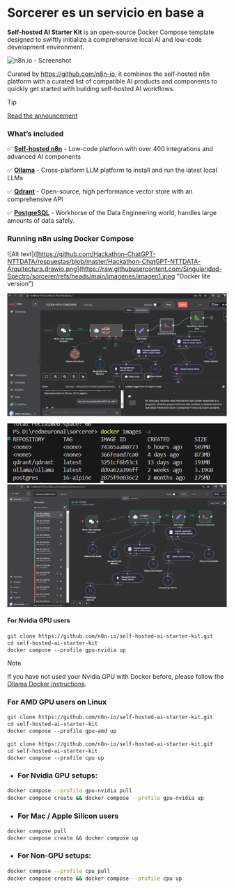 # Sorcerer es un servicio en base a

**Self-hosted AI Starter Kit** is an open-source Docker Compose template designed to swiftly initialize a comprehensive local AI and low-code development environment.

![n8n.io - Screenshot](https://raw.githubusercontent.com/n8n-io/self-hosted-ai-starter-kit/main/assets/n8n-demo.gif)

Curated by <https://github.com/n8n-io>, it combines the self-hosted n8n
platform with a curated list of compatible AI products and components to
quickly get started with building self-hosted AI workflows.

> [!TIP]
> [Read the announcement](https://blog.n8n.io/self-hosted-ai/)

### What’s included

✅ [**Self-hosted n8n**](https://n8n.io/) - Low-code platform with over 400
integrations and advanced AI components

✅ [**Ollama**](https://ollama.com/) - Cross-platform LLM platform to install
and run the latest local LLMs

✅ [**Qdrant**](https://qdrant.tech/) - Open-source, high performance vector
store with an comprehensive API

✅ [**PostgreSQL**](https://www.postgresql.org/) -  Workhorse of the Data
Engineering world, handles large amounts of data safely.
### Running n8n using Docker Compose
![Alt text]([https://github.com/Hackathon-ChatGPT-NTTDATA/respuestas/blob/master/Hackathon-ChatGPT-NTTDATA-Arquitectura.drawio.png](https://raw.githubusercontent.com/Singularidad-Spectro/sorcerer/refs/heads/main/imagenes/imagen1.jpeg "Docker lite version")

[![Watch the video](https://raw.githubusercontent.com/Singularidad-Spectro/sorcerer/refs/heads/main/imagenes/imagen4.png)](https://www.linkedin.com/posts/coder-path_agente-local-cpu-docker-compose-activity-7321037721651630080-O5I2?utm_source=social_share_send&utm_medium=member_desktop_web&rcm=ACoAAAp9TUYBbHEtMks9upn5PH1R6Kd6dfttBRk)

![Alt text](https://raw.githubusercontent.com/Singularidad-Spectro/sorcerer/refs/heads/main/imagenes/imagen2.jpeg "Build Stage")
![Alt text](https://raw.githubusercontent.com/Singularidad-Spectro/sorcerer/refs/heads/main/imagenes/imagen3.JPG "Mongo Atlas DB vector configuration")
#### For Nvidia GPU users

```
git clone https://github.com/n8n-io/self-hosted-ai-starter-kit.git
cd self-hosted-ai-starter-kit
docker compose --profile gpu-nvidia up
```

> [!NOTE]
> If you have not used your Nvidia GPU with Docker before, please follow the
> [Ollama Docker instructions](https://github.com/ollama/ollama/blob/main/docs/docker.md).

### For AMD GPU users on Linux

```
git clone https://github.com/n8n-io/self-hosted-ai-starter-kit.git
cd self-hosted-ai-starter-kit
docker compose --profile gpu-amd up
```

```
git clone https://github.com/n8n-io/self-hosted-ai-starter-kit.git
cd self-hosted-ai-starter-kit
docker compose --profile cpu up
```



* ### For Nvidia GPU setups:

```bash
docker compose --profile gpu-nvidia pull
docker compose create && docker compose --profile gpu-nvidia up
```

* ### For Mac / Apple Silicon users

```
docker compose pull
docker compose create && docker compose up
```

* ### For Non-GPU setups:

```bash
docker compose --profile cpu pull
docker compose create && docker compose --profile cpu up
```
